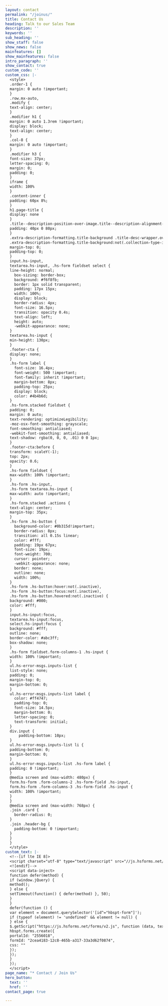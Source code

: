 ```yaml
---
layout: contact
permalink: "/joinus/"
title: Contact Us
heading: Talk to our Sales Team
description: ''
keywords: ''
sub_heading: ''
show_staff: false
show_news: false
mainfeatures: []
show_mainfeatures: false
intro_paragraph: ''
show_contact: true
custom_code: ''
custom_css: |-
  <style>
  .order-1 {
  margin: 0 auto !important;
  }
  .row.mx-auto,
  .modify {
  text-align: center;
  }
  .modifier h1 {
  margin: 0 auto 1.3rem !important;
  display: block;
  text-align: center;
  }
  .col-8 {
  margin: 0 auto !important;
  }
  .modifier h3 {
  font-size: 37px;
  letter-spacing: 0;
  margin: 0;
  padding: 0;
  }
  iframe {
  width: 100%
  }
  .content-inner {
  padding: 60px 8%;
  }
  h1.page-title {
  display: none
  }
  .title--description-position-over-image.title--description-alignment-center .title-desc-inner {
  padding: 40px 0 80px;
  }
  .extra-description-formatting.title-background .title-desc-wrapper.over-image.has-main-image .page-desc,
  .extra-description-formatting.title-background:not(.collection-type-index) .title-desc-wrapper .page-desc {
  margin-top: 0;
  padding-top: 0;
  }
  input.hs-input,
  textarea.hs-input, .hs-form fieldset select {
  line-height: normal;
    box-sizing: border-box;
    background: #f6f8fb;
    border: 1px solid transparent;
    padding: 17px 15px;
    width: 100%;
    display: block;
    border-radius: 4px;
    font-size: 16.5px;
    transition: opacity 0.4s;
    text-align: left;
    height: auto;
    -webkit-appearance: none;
  }
  textarea.hs-input {
  min-height: 130px;
  }
  .footer-cta {
  display: none;
  }
  .hs-form label {
    font-size: 16.4px;
    font-weight: 500 !important;
    font-family: inherit !important;
    margin-bottom: 8px;
    padding-top: 25px;
    display: block;
    color: #4b4b6d;
  }
  .hs-form.stacked fieldset {
  padding: 0;
  margin: 0 auto;
  text-rendering: optimizeLegibility;
  -moz-osx-font-smoothing: grayscale;
  font-smoothing: antialiased;
  -webkit-font-smoothing: antialiased;
  text-shadow: rgba(0, 0, 0, .01) 0 0 1px;
  }
  .footer-cta:before {
  transform: scaleY(-1);
  top: 2px;
  opacity: 0.6;
  }
  .hs-form fieldset {
  max-width: 100% !important;
  }
  .hs-form .hs-input,
  .hs-form textarea.hs-input {
  max-width: auto !important;
  }
  .hs-form.stacked .actions {
  text-align: center;
  margin-top: 35px;
  }
  .hs-form .hs-button {
    background-color: #0b315d!important;
    border-radius: 8px;
    transition: all 0.15s linear;
    color: #fff;
    padding: 19px 67px;
    font-size: 19px;
    font-weight: 700;
    cursor: pointer;
    -webkit-appearance: none;
    border: none;
    outline: none;
    width: 100%;
  }
  .hs-form .hs-button:hover:not(.inactive),
  .hs-form .hs-button:focus:not(.inactive),
  .hs-form .hs-button.hovered:not(.inactive) {
  background: #000;
  color: #fff;
  }
  input.hs-input:focus,
  textarea.hs-input:focus,
  select.hs-input:focus {
  background: #fff;
  outline: none;
  border-color: #abc3ff;
  box-shadow: none;
  }
  .hs-form fieldset.form-columns-1 .hs-input {
  width: 100% !important;
  }
  ul.hs-error-msgs.inputs-list {
  list-style: none;
  padding: 0;
  margin-top: 0;
  margin-bottom: 0;
  }
  ul.hs-error-msgs.inputs-list label {
    color: #ff4747;
    padding-top: 0;
    font-size: 14.5px;
    margin-bottom: 0;
    letter-spacing: 0;
    text-transform: initial;
  }
  div.input {
      padding-bottom: 10px;
  }
  ul.hs-error-msgs.inputs-list li {
  padding-bottom: 0;
  margin-bottom: 0;
  }
  ul.hs-error-msgs.inputs-list .hs-form label {
  padding: 0 !important;
  }
  @media screen and (max-width: 480px) {
  form.hs-form .form-columns-2 .hs-form-field .hs-input,
  form.hs-form .form-columns-3 .hs-form-field .hs-input {
  width: 100% !important;
  }
  }
  @media screen and (max-width: 768px) {
  .join .card {
    border-radius: 0;
  }
  .join .header-bg {
    padding-bottom: 0 !important;
  }
  }
  }
  </style>
custom_text: |-
  <!--[if lte IE 8]>
  <script charset="utf-8" type="text/javascript" src="//js.hsforms.net/forms/v2-legacy.js"></script>
  <![endif]-->
  <script data-inject>
  function defer(method) {
  if (window.jQuery) {
  method();
  } else {
  setTimeout(function() { defer(method) }, 50);
  }
  }
  defer(function () {
  var element = document.querySelector('[id^="hbspt-form"]');
  if (typeof (element) != 'undefined' && element != null) {
  } else {
  $.getScript("https://js.hsforms.net/forms/v2.js", function (data, textStatus, jqxhr) {
  hbspt.forms.create({
  portalId: "2556018",
  formId: "2cea4183-12c8-465b-a317-33a3d62f0874",
  css: ""
  });
  });
  }
  });
  </script>
page_name: "* Contact / Join Us"
hero_button:
  text: ''
  href: ''
contact_page: true

---
```

